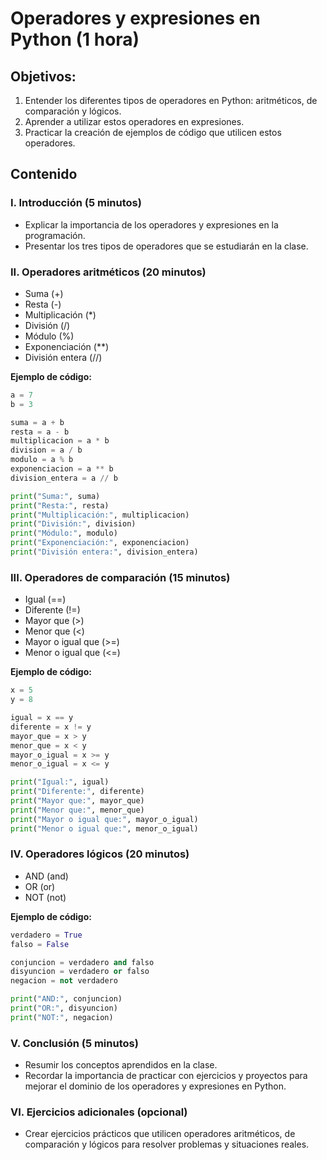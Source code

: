 # Operadores y expresiones en Python (1 hora)

## Objetivos:
1. Entender los diferentes tipos de operadores en Python: aritméticos, de comparación y lógicos.
2. Aprender a utilizar estos operadores en expresiones.
3. Practicar la creación de ejemplos de código que utilicen estos operadores.

## Contenido

### I. Introducción (5 minutos)
- Explicar la importancia de los operadores y expresiones en la programación.
- Presentar los tres tipos de operadores que se estudiarán en la clase.

### II. Operadores aritméticos (20 minutos)
- Suma (+)
- Resta (-)
- Multiplicación (*)
- División (/)
- Módulo (%)
- Exponenciación (**)
- División entera (//)

**Ejemplo de código:**
```python
a = 7
b = 3

suma = a + b
resta = a - b
multiplicacion = a * b
division = a / b
modulo = a % b
exponenciacion = a ** b
division_entera = a // b

print("Suma:", suma)
print("Resta:", resta)
print("Multiplicación:", multiplicacion)
print("División:", division)
print("Módulo:", modulo)
print("Exponenciación:", exponenciacion)
print("División entera:", division_entera)
```

### III. Operadores de comparación (15 minutos)
- Igual (==)
- Diferente (!=)
- Mayor que (>)
- Menor que (<)
- Mayor o igual que (>=)
- Menor o igual que (<=)

**Ejemplo de código:**
```python
x = 5
y = 8

igual = x == y
diferente = x != y
mayor_que = x > y
menor_que = x < y
mayor_o_igual = x >= y
menor_o_igual = x <= y

print("Igual:", igual)
print("Diferente:", diferente)
print("Mayor que:", mayor_que)
print("Menor que:", menor_que)
print("Mayor o igual que:", mayor_o_igual)
print("Menor o igual que:", menor_o_igual)
```

### IV. Operadores lógicos (20 minutos)
- AND (and)
- OR (or)
- NOT (not)

**Ejemplo de código:**
```python
verdadero = True
falso = False

conjuncion = verdadero and falso
disyuncion = verdadero or falso
negacion = not verdadero

print("AND:", conjuncion)
print("OR:", disyuncion)
print("NOT:", negacion)
```

### V. Conclusión (5 minutos)
- Resumir los conceptos aprendidos en la clase.
- Recordar la importancia de practicar con ejercicios y proyectos para mejorar el dominio de los operadores y expresiones en Python.

### VI. Ejercicios adicionales (opcional)
- Crear ejercicios prácticos que utilicen operadores aritméticos, de comparación y lógicos para resolver problemas y situaciones reales.